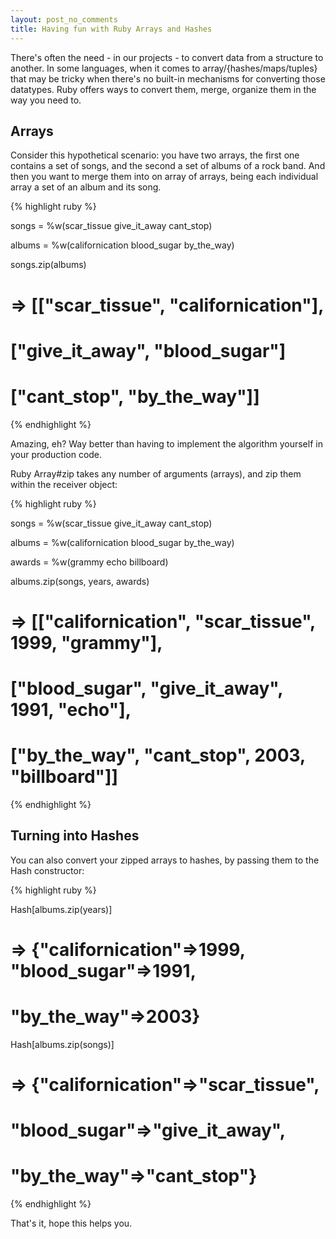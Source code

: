 ```yaml
---
layout: post_no_comments
title: Having fun with Ruby Arrays and Hashes
---
```


<span class="drops">T</span>here's often the need - in our projects - to convert data from a structure to another. In some languages, when it comes to array/{hashes/maps/tuples} that may be tricky when there's no built-in mechanisms for converting those datatypes. Ruby offers ways to convert them, merge, organize them in the way you need to.

## Arrays

Consider this hypothetical scenario: you have two arrays, the first one contains a set of songs, and the second a set of albums of a rock band. And then you want to merge them into on array of arrays, being each individual array a set of an album and its song.

{% highlight ruby %}

songs = %w(scar_tissue give_it_away cant_stop)

albums = %w(californication blood_sugar by_the_way)

songs.zip(albums)
# => [["scar_tissue", "californication"],
# ["give_it_away", "blood_sugar"]
# ["cant_stop", "by_the_way"]]

{% endhighlight %}

Amazing, eh? Way better than having to implement the algorithm yourself in your production code.

Ruby <span class="small_code">Array#zip</span> takes any number of arguments (arrays), and zip them within the receiver object:

{% highlight ruby %}

songs = %w(scar_tissue give_it_away cant_stop)

albums = %w(californication blood_sugar by_the_way)

awards = %w(grammy echo billboard)

albums.zip(songs, years, awards)

# => [["californication", "scar_tissue", 1999, "grammy"],
# ["blood_sugar", "give_it_away", 1991, "echo"],
# ["by_the_way", "cant_stop", 2003, "billboard"]]

{% endhighlight %}

## Turning into Hashes

You can also convert your zipped arrays to hashes, by passing them to the <span class="small_code">Hash</span> constructor:

{% highlight ruby %}

Hash[albums.zip(years)]
# => {"californication"=>1999, "blood_sugar"=>1991,
# "by_the_way"=>2003}

Hash[albums.zip(songs)]
# => {"californication"=>"scar_tissue",
# "blood_sugar"=>"give_it_away",
# "by_the_way"=>"cant_stop"}

{% endhighlight %}

That's it, hope this helps you.
